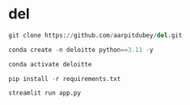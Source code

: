 # del

```python
git clone https://github.com/aarpitdubey/del.git
```

```python
conda create -n deloitte python==3.11 -y
```

```python
conda activate deloitte
```

```python
pip install -r requirements.txt
```

```python
streamlit run app.py
```

